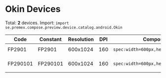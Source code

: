 # Okin Devices

Total: **2** devices. Import: `import se.premex.compose.preview.device.catalog.android.Okin`

| Code | Constant | Resolution | DPI | Compose Spec | Preview Usage |
|------|----------|------------|-----|-------------|---------------|
| FP2901 | FP2901 | 600x1024 | 160 | `spec:width=600px,height=1024px,dpi=160` | `@Preview(device = Okin.FP2901)` |
| FP290101 | FP290101 | 600x1024 | 160 | `spec:width=600px,height=1024px,dpi=160` | `@Preview(device = Okin.FP290101)` |

<!-- Generated automatically. Do not edit manually. -->
